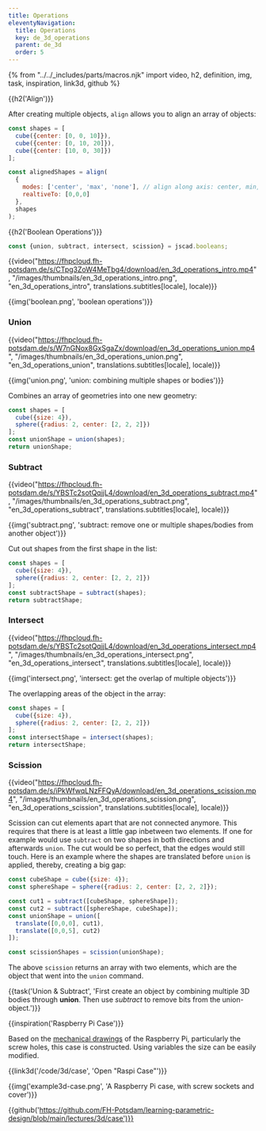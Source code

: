 ```yaml
---
title: Operations
eleventyNavigation:
  title: Operations
  key: de_3d_operations
  parent: de_3d
  order: 5
---
```


{% from "../../_includes/parts/macros.njk" import video, h2, definition, img, task, inspiration, link3d, github %}

{{h2('Align')}}

After creating multiple objects, `align` allows you to align an array of objects:

```js
const shapes = [
  cube({center: [0, 0, 10]}),
  cube({center: [0, 10, 20]}),
  cube({center: [10, 0, 30]})
];

const alignedShapes = align(
  {
    modes: ['center', 'max', 'none'], // align along axis: center, min, max, none
    realtiveTo: [0,0,0]
  },
  shapes
);
```

{{h2('Boolean Operations')}}

```js
const {union, subtract, intersect, scission} = jscad.booleans;
```
{{video("https://fhpcloud.fh-potsdam.de/s/CTpg3ZoW4MeTbg4/download/en_3d_operations_intro.mp4", "/images/thumbnails/en_3d_operations_intro.png", "en_3d_operations_intro", translations.subtitles[locale], locale)}}
<!--
de: https://fhpcloud.fh-potsdam.de/s/H6pxGHAK3L2toz8
en: https://fhpcloud.fh-potsdam.de/s/CTpg3ZoW4MeTbg4
-->

{{img('boolean.png', 'boolean operations')}}

### Union

{{video("https://fhpcloud.fh-potsdam.de/s/W7nGNox8GxSgaZx/download/en_3d_operations_union.mp4", "/images/thumbnails/en_3d_operations_union.png", "en_3d_operations_union", translations.subtitles[locale], locale)}}
<!--
de: https://fhpcloud.fh-potsdam.de/s/Qx4nJMdWEMZJcLH
en: https://fhpcloud.fh-potsdam.de/s/W7nGNox8GxSgaZx
-->

{{img('union.png', 'union: combining multiple shapes or bodies')}}

Combines an array of geometries into one new geometry:

```js
const shapes = [
  cube({size: 4}),
  sphere({radius: 2, center: [2, 2, 2]})
];
const unionShape = union(shapes);
return unionShape;
```

### Subtract

{{video("https://fhpcloud.fh-potsdam.de/s/YBSTc2sotQqjjL4/download/en_3d_operations_subtract.mp4", "/images/thumbnails/en_3d_operations_subtract.png", "en_3d_operations_subtract", translations.subtitles[locale], locale)}}
<!--
de: https://fhpcloud.fh-potsdam.de/s/tNptWrS8MsR8Wgc
en: https://fhpcloud.fh-potsdam.de/s/YBSTc2sotQqjjL4
-->

{{img('subtract.png', 'subtract: remove one or multiple shapes/bodies from another object')}}

Cut out shapes from the first shape in the list:

```js
const shapes = [
  cube({size: 4}),
  sphere({radius: 2, center: [2, 2, 2]})
];
const subtractShape = subtract(shapes);
return subtractShape;
```

### Intersect

{{video("https://fhpcloud.fh-potsdam.de/s/YBSTc2sotQqjjL4/download/en_3d_operations_intersect.mp4", "/images/thumbnails/en_3d_operations_intersect.png", "en_3d_operations_intersect", translations.subtitles[locale], locale)}}
<!--
de: https://fhpcloud.fh-potsdam.de/s/AbTmmBszxJebZSf
en: https://fhpcloud.fh-potsdam.de/s/aagrSLH7RxbPQnD
-->

{{img('intersect.png', 'intersect: get the overlap of multiple objects')}}

The overlapping areas of the object in the array:

```js
const shapes = [
  cube({size: 4}),
  sphere({radius: 2, center: [2, 2, 2]})
];
const intersectShape = intersect(shapes);
return intersectShape;
```

### Scission

{{video("https://fhpcloud.fh-potsdam.de/s/iPkWfwqLNzFFQyA/download/en_3d_operations_scission.mp4", "/images/thumbnails/en_3d_operations_scission.png", "en_3d_operations_scission", translations.subtitles[locale], locale)}}

<!--
de: https://fhpcloud.fh-potsdam.de/s/YsaMsWnaqQYDfQr
en: https://fhpcloud.fh-potsdam.de/s/iPkWfwqLNzFFQyA
-->

Scission can cut elements apart that are not connected anymore. This requires that there is at least a little gap inbetween two elements. If one for example would use `subtract` on two shapes in both directions and afterwards `union`. The cut would be so perfect, that the edges would still touch. Here is an example where the shapes are translated before `union` is applied, thereby, creating a big gap:

```js
const cubeShape = cube({size: 4});
const sphereShape = sphere({radius: 2, center: [2, 2, 2]});

const cut1 = subtract([cubeShape, sphereShape]);
const cut2 = subtract([sphereShape, cubeShape]);
const unionShape = union([
  translate([0,0,0], cut1),
  translate([0,0,5], cut2)
]);

const scissionShapes = scission(unionShape);
```

The above `scission` returns an array with two elements, which are the object that went into the `union` command.

{{task('Union & Subtract', 'First create an object by combining multiple 3D bodies through **union**. Then use *subtract* to remove bits from the union-object.')}}

{{inspiration('Raspberry Pi Case')}}

Based on the [mechanical drawings](https://www.raspberrypi.com/documentation/computers/raspberry-pi.html) of the Raspberry Pi, particularly the screw holes, this case is constructed. Using variables the size can be easily modified.

{{link3d('/code/3d/case', 'Open "Raspi Case"')}}

{{img('example3d-case.png', 'A Raspberry Pi case, with screw sockets and cover')}}

{{github('https://github.com/FH-Potsdam/learning-parametric-design/blob/main/lectures/3d/case')}}